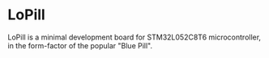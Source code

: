 LoPill
=======

LoPill is a minimal development board for STM32L052C8T6 microcontroller, in
the form-factor of the popular "Blue Pill".
